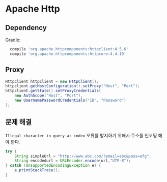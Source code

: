 # Apache Http

## Dependency

Gradle:

```gradle
  compile 'org.apache.httpcomponents:httpclient:4.5.6'
  compile 'org.apache.httpcomponents:httpcore:4.4.10'
```

## Proxy

```java
HttpClient httpclient = new HttpClient();
httpclient.getHostConfiguration().setProxy("Host", "Port");
httpclient.getState().setProxyCredentials(
    new AuthScope("Host", "Port"),
    new UsernamePasswordCredentials("ID", "Password")
);
```

## 문제 해결

`Illegal character in query at index` 오류를 방지하기 위해서 주소를 인코딩 해야 한다.

```java
try {
    String simpleUrl = "http://www.abc.com/?email=abc&pass=efg";
    String encodedurl = URLEncoder.encode(url,"UTF-8");
} catch (UnsupportedEncodingException e) {
    e.printStackTrace();
}
```




